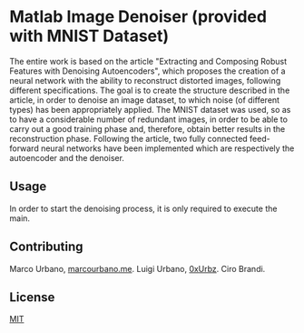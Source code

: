 # Matlab Image Denoiser (provided with MNIST Dataset)

The entire work is based on the article "Extracting and Composing Robust Features with Denoising Autoencoders", which proposes the creation of a neural network with the ability to reconstruct distorted images, following different specifications.
The goal is to create the structure described in the article, in order to denoise an image dataset, to which noise (of different types) has been appropriately applied.
The MNIST dataset was used, so as to have a considerable number of redundant images, in order to be able to carry out a good training phase and, therefore, obtain better results in the reconstruction phase.
Following the article, two fully connected feed-forward neural networks have been implemented which are respectively the autoencoder and the denoiser.

## Usage
In order to start the denoising process, it is only required to execute the main.

## Contributing
Marco Urbano, [marcourbano.me](https://marcourbano.me).
Luigi Urbano, [0xUrbz](https://github.com/0xUrbz).
Ciro Brandi.

## License
[MIT](https://choosealicense.com/licenses/mit/)
